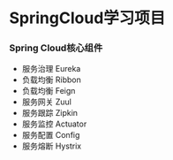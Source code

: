# SpringCloud学习项目
### Spring Cloud核心组件

- 服务治理 Eureka
- 负载均衡 Ribbon
- 负载均衡 Feign
- 服务网关 Zuul
- 服务跟踪 Zipkin
- 服务监控 Actuator
- 服务配置 Config
- 服务熔断 Hystrix
